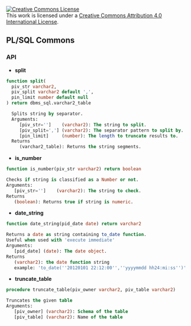 <a rel="license" href="http://creativecommons.org/licenses/by/4.0/"><img alt="Creative Commons License" style="border-width:0" src="https://i.creativecommons.org/l/by/4.0/88x31.png" /></a><br />This work is licensed under a <a rel="license" href="http://creativecommons.org/licenses/by/4.0/">Creative Commons Attribution 4.0 International License</a>.

## PL/SQL Commons

### API

 * **split**

```sql
function split(
  piv_str varchar2, 
  piv_split varchar2 default ',', 
  pin_limit number default null
) return dbms_sql.varchar2_table
``` 
```sql
  Splits string by separator.
  Arguments: 
     [piv_str='']    (varchar2): The string to split.
     [piv_split=','] (varchar2): The separator pattern to split by.
     [pin_limit]     (number): The length to truncate results to.
  Returns
     (varchar2_table): Returns the string segments.
  ```

  
  * **is_number**
  
  ```sql
  function is_number(piv_str varchar2) return boolean
  ```

  ```sql
  Checks if string is classified as a Number or not.
  Arguments: 
     [piv_str='']    (varchar2): The string to check.
  Returns
     (boolean): Returns true if string is numeric.
  ```

  * **date_string**

  ```sql
  function date_string(pid_date date) return varchar2
  ```

  ```sql
  Returns a date as string containing to_date function. 
  Useful when used with 'execute immediate'
  Arguments: 
     [pid_date] (date): The date object.
  Returns
     (varchar2): the date function string
     example: 'to_date(''20120101 22:12:00'',''yyyymmdd hh24:mi:ss'')' 
  ```

  * **truncate_table**

  ```sql
  procedure truncate_table(piv_owner varchar2, piv_table varchar2)
  ```

  ```sql
  Truncates the given table
  Arguments: 
     [piv_owner] (varchar2): Schema of the table
     [piv_table] (varchar2): Name of the table
  ```